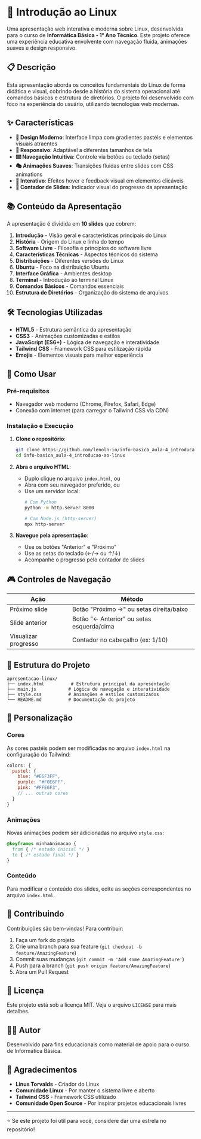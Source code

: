 # 🐧 Introdução ao Linux

Uma apresentação web interativa e moderna sobre Linux, desenvolvida para o curso de **Informática Básica - 1° Ano Técnico**. Este projeto oferece uma experiência educativa envolvente com navegação fluida, animações suaves e design responsivo.

## 📋 Descrição

Esta apresentação aborda os conceitos fundamentais do Linux de forma didática e visual, cobrindo desde a história do sistema operacional até comandos básicos e estrutura de diretórios. O projeto foi desenvolvido com foco na experiência do usuário, utilizando tecnologias web modernas.

## ✨ Características

- **🎨 Design Moderno**: Interface limpa com gradientes pastéis e elementos visuais atraentes
- **📱 Responsivo**: Adaptável a diferentes tamanhos de tela
- **⌨️ Navegação Intuitiva**: Controle via botões ou teclado (setas)
- **🎭 Animações Suaves**: Transições fluidas entre slides com CSS animations
- **🎯 Interativo**: Efeitos hover e feedback visual em elementos clicáveis
- **🔢 Contador de Slides**: Indicador visual do progresso da apresentação

## 📚 Conteúdo da Apresentação

A apresentação é dividida em **10 slides** que cobrem:

1. **Introdução** - Visão geral e características principais do Linux
2. **História** - Origem do Linux e linha do tempo
3. **Software Livre** - Filosofia e princípios do software livre
4. **Características Técnicas** - Aspectos técnicos do sistema
5. **Distribuições** - Diferentes versões do Linux
6. **Ubuntu** - Foco na distribuição Ubuntu
7. **Interface Gráfica** - Ambientes desktop
8. **Terminal** - Introdução ao terminal Linux
9. **Comandos Básicos** - Comandos essenciais
10. **Estrutura de Diretórios** - Organização do sistema de arquivos

## 🛠️ Tecnologias Utilizadas

- **HTML5** - Estrutura semântica da apresentação
- **CSS3** - Animações customizadas e estilos
- **JavaScript (ES6+)** - Lógica de navegação e interatividade
- **Tailwind CSS** - Framework CSS para estilização rápida
- **Emojis** - Elementos visuais para melhor experiência

## 🚀 Como Usar

### Pré-requisitos
- Navegador web moderno (Chrome, Firefox, Safari, Edge)
- Conexão com internet (para carregar o Tailwind CSS via CDN)

### Instalação e Execução

1. **Clone o repositório**:
   ```bash
   git clone https://github.com/lenoln-io/info-basica_aula-4_introducao-ao-linux.git
   cd info-basica_aula-4_introducao-ao-linux
   ```

2. **Abra o arquivo HTML**:
   - Duplo clique no arquivo `index.html`, ou
   - Abra com seu navegador preferido, ou
   - Use um servidor local:
     ```bash
     # Com Python
     python -m http.server 8000
     
     # Com Node.js (http-server)
     npx http-server
     ```

3. **Navegue pela apresentação**:
   - Use os botões "Anterior" e "Próximo"
   - Use as setas do teclado (←/→ ou ↑/↓)
   - Acompanhe o progresso pelo contador de slides

## 🎮 Controles de Navegação

| Ação | Método |
|------|--------|
| Próximo slide | Botão "Próximo →" ou setas direita/baixo |
| Slide anterior | Botão "← Anterior" ou setas esquerda/cima |
| Visualizar progresso | Contador no cabeçalho (ex: 1/10) |

## 📁 Estrutura do Projeto

```
apresentacao-linux/
├── index.html          # Estrutura principal da apresentação
├── main.js            # Lógica de navegação e interatividade
├── style.css          # Animações e estilos customizados
└── README.md          # Documentação do projeto
```

## 🎨 Personalização

### Cores
As cores pastéis podem ser modificadas no arquivo `index.html` na configuração do Tailwind:

```javascript
colors: {
  pastel: {
    blue: "#E6F3FF",
    purple: "#F0E6FF",
    pink: "#FFE6F3",
    // ... outras cores
  }
}
```

### Animações
Novas animações podem ser adicionadas no arquivo `style.css`:

```css
@keyframes minhaAnimacao {
  from { /* estado inicial */ }
  to { /* estado final */ }
}
```

### Conteúdo
Para modificar o conteúdo dos slides, edite as seções correspondentes no arquivo `index.html`.

## 🤝 Contribuindo

Contribuições são bem-vindas! Para contribuir:

1. Faça um fork do projeto
2. Crie uma branch para sua feature (`git checkout -b feature/AmazingFeature`)
3. Commit suas mudanças (`git commit -m 'Add some AmazingFeature'`)
4. Push para a branch (`git push origin feature/AmazingFeature`)
5. Abra um Pull Request

## 📝 Licença

Este projeto está sob a licença MIT. Veja o arquivo `LICENSE` para mais detalhes.

## 👨‍💻 Autor

Desenvolvido para fins educacionais como material de apoio para o curso de Informática Básica.

## 🙏 Agradecimentos

- **Linus Torvalds** - Criador do Linux
- **Comunidade Linux** - Por manter o sistema livre e aberto
- **Tailwind CSS** - Framework CSS utilizado
- **Comunidade Open Source** - Por inspirar projetos educacionais livres

---

⭐ Se este projeto foi útil para você, considere dar uma estrela no repositório!
